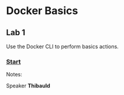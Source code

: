 <!-- .slide: class="exercice" -->

# Docker Basics

## Lab 1

Use the Docker CLI to perform basics actions.

### [Start](https://github.com/sfeir-open-source/sfeir-school-docker/tree/main/steps/10-lab-hands-on-docker)

Notes:

Speaker **Thibauld**